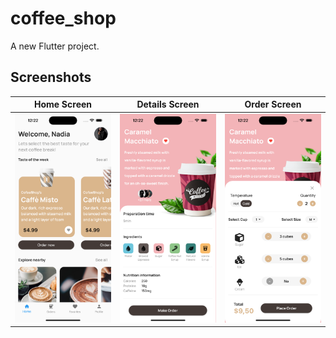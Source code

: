 # coffee_shop

A new Flutter project.

## Screenshots 
| Home Screen | Details Screen |  Order Screen |
:----------:|:-------------:|:--------------:|
![](./readme_files/homepage.png) | ![](./readme_files/details_page.png) | ![](./readme_files/order_page.png) |



















